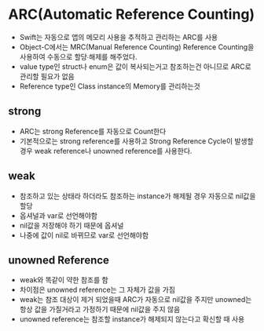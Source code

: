 # ARC(Automatic Reference Counting)
- Swift는 자동으로 앱의 메모리 사용을 추적하고 관리하는 ARC를 사용
- Object-C에서는 MRC(Manual Reference Counting) Reference Counting을 사용하여 수동으로 할당∙해제를 해주었다.
- value type인 struct나 enum은 값이 복사되는거고 참조하는건 아니므로 ARC로 관리할 필요가 없음
- Reference type인 Class instance의 Memory를 관리하는것

## strong
- ARC는 strong Reference를 자동으로 Count한다
- 기본적으로는 strong reference를 사용하고 Strong Reference Cycle이 발생할 경우 weak reference나 unowned reference를 사용한다.

## weak
- 참조하고 있는 상태라 하더라도 참조하는 instance가 해제될 경우 자동으로 nil값을 할당
- 옵셔널과 var로 선언해야함
- nil값을 저장해야 하기 때문에 옵셔널
- 나중에 값이 nil로 바뀌므로 var로 선언해야함

## unowned Reference
- weak와 똑같이 약한 참조를 함
- 차이점은 unowned reference는 그 자체가 값을 가짐
- weak는 참조 대상이 제거 되었을때 ARC가 자동으로 nil값을 주지만 unowned는 항상 값을 가질거라고 가정하기 때문에 nil값을 주지 않음
- unowned reference는 참조할 instance가 해제되지 않는다고 확신할 때 사용
